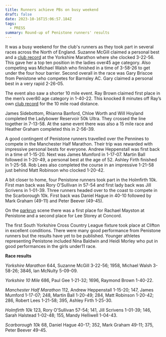 ```yaml
---
title: Runners achieve PBs on busy weekend
draft: false
date: 2023-10-16T15:06:57.184Z
tags:
  - PRESS
summary: Round-up of Penistone runners' results
---
```

It was a busy weekend for the club's runners as they took part in several races across the North of England.  Suzanne McGill claimed a personal best and a [club record](http://results.pfrac.co.uk/records/) at the Yorkshire Marathon where she clocked 3-22-56.  This gave her a top ten position in the ladies over45 age category.  Also competing was Michael Walsh who finished in a time of 3-58-26 to get under the four hour barrier.  Second overall in the race was Gary Briscoe from Penistone who competes for Barnsley AC.  Gary claimed a personal best in a very rapid 2-26-05.  

The event also saw a shorter 10 mile event.  Ray Brown claimed first place in the men’s over80 age category in 1-40-22.  This knocked 8 minutes off Ray’s own [club record](http://results.pfrac.co.uk/records/) for the 10 mile road distance.

James Sidebottom, Rhianna Banford, Chloe Worth and Will Hoyland completed the Ladybower Reservoir 50k Ultra.  They crossed the line together in 7-13-58.  At the same event there was also a 15 mile race and Heather Graham completed this in 2-56-39.

A good contingent of Penistone runners travelled over the Pennines to compete in the Manchester Half Marathon.  Their trip was rewarded with impressive personal bests for everyone.  Andrew Heppenstall was first back in a time of 1-15-20.  Next was James Mumford in 1-17-07.  Martin Ball followed in 1-20-49, a personal best at the age of 52.  Ashley Firth finished in 1-25-58.  Rob Lees also completed the course in an impressive 1-21-58 just behind Matt Robinson who clocked 1-20-42.

A bit closer to home, four Penistone runners took part in the Holmfirth 10k.  First man back was Rory O’Sullivan in 57-54 and first lady back was Jill Scrivens in 1-01-39.  Three runners headed over to the coast to compete in the Scarborough 10k.  First back was Daniel Hague in 40-10 followed by Mark Graham (49-11) and Peter Beever (49-45).

On the [parkrun](https://results.pfrac.co.uk/parkrun-2023/latest) scene there was a first place for Rachael Mayston at Penistone and a second place for Lee Storey at Concord.

The first South Yorkshire Cross Country League fixture took place at Clifton in excellent conditions.  There were many good performance from Penistone runners but the results have yet to be published.  Younger athletes representing Penistone included Nina Baldwin and Heidi Morley who put in good performances in the girls under11 race.

**Race results**

*Yorkshire Marathon*
644, Suzanne McGill 3-22-56; 1958, Michael Walsh 3-58-26; 3846, Ian McNulty 5-09-09.

*Yorkshire 10 Mile*
686, Paul Gee 1-21-32; 1696, Raymond Brown 1-40-22.

*Manchester Half Marathon*
112, Andrew Heppenstall 1-15-20; 147, James Mumford 1-17-07; 248, Martin Ball 1-20-49; 284, Matt Robinson 1-20-42; 286, Robert Lees 1-21-58; 395, Ashley Firth 1-25-30.

*Holmfirth 10k*
123, Rory O’Sullivan 57-54; 141, Jill Scrivens 1-01-39; 146, Sarah Halstead 1-02-48; 155, Mandy Helliwell 1-04-43.

*Scarborough 10k*
68, Daniel Hague 40-17; 352, Mark Graham 49-11; 375, Peter Beever 49-45.